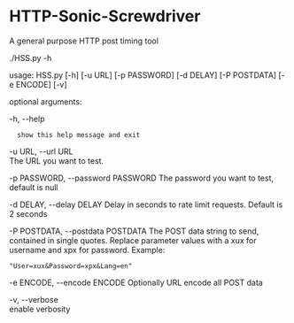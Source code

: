 # HTTP-Sonic-Screwdriver

A general purpose HTTP post timing tool


./HSS.py -h

usage: HSS.py [-h] [-u URL] [-p PASSWORD] [-d DELAY] [-P POSTDATA] [-e ENCODE] [-v]


optional arguments:

  -h, --help            

      show this help message and exit
  
  -u URL, --url URL     
    The URL you want to test.
  
  -p PASSWORD, --password PASSWORD
    The password you want to test, default is null
                        
  -d DELAY, --delay DELAY
    Delay in seconds to rate limit requests. Default is 2 seconds
                        
  -P POSTDATA, --postdata POSTDATA
    The POST data string to send, contained in single
    quotes. Replace parameter values with a xux for
    username and xpx for password. Example:
                        
    "User=xux&Password=xpx&Lang=en"
                        
  -e ENCODE, --encode ENCODE
    Optionally URL encode all POST data
                        
  -v, --verbose         
      enable verbosity
